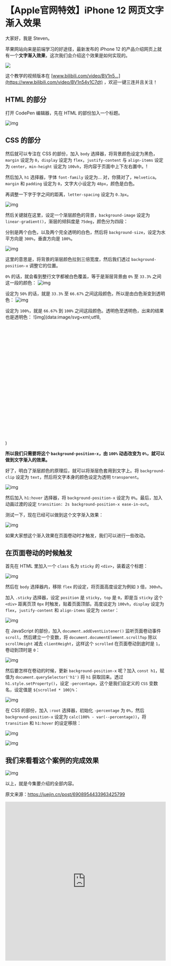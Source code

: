 # 【Apple官网特效】iPhone 12 网页文字渐入效果

大家好，我是 Steven。

苹果网站向来是前端学习的好途径，最新发布的 iPhone 12 的产品介绍网页上就有一个**文字渐入效果**，这次我们会介绍这个效果是如何实现的。

![](https://p1-juejin.byteimg.com/tos-cn-i-k3u1fbpfcp/6f82cd91aff6409ebc697ca8bf93eba3~tplv-k3u1fbpfcp-watermark.image)

这个教学的视频版本在 [www.bilibili.com/video/BV1n5…](https://www.bilibili.com/video/BV1n54y1C7dt) ，欢迎一键三连并且关注！

## HTML 的部分

打开 CodePen 编辑器，先在 HTML 的部份加入一个标题。

![img](https://p1-juejin.byteimg.com/tos-cn-i-k3u1fbpfcp/c9c281e76b2c42f8a36c65a25a729771~tplv-k3u1fbpfcp-watermark.image)

## CSS 的部分

然后就可以专注在 CSS 的部份，加入 `body` 选择器，将背景颜色设定为黑色，`margin` 设定为 `0`，`display` 设定为 `flex`，`justify-content` 与 `align-items` 设定为 `center`，`min-height` 设定为 `100vh`，将内容于页面中上下左右置中。!



然后加入 `h1` 选择器，字体 `font-family` 设定为… 对，你猜对了，`Helvetica`。`margin` 和 `padding` 设定为 `0`，文字大小设定为 `48px`，颜色是白色。

再调整一下字于字之间的距离，`letter-spacing` 设定为 `0.3px`。

![img](https://p9-juejin.byteimg.com/tos-cn-i-k3u1fbpfcp/c4ebc83dee15411d95cd5012fe9b98a2~tplv-k3u1fbpfcp-watermark.image)

然后关键就在这里，设定一个渐层颜色的背景，`background-image` 设定为 `linear-gradient()`，渐层的倾斜度是 `75deg`，颜色分为四段：

分别是两个白色，以及两个完全透明的白色，然后将 `background-size`，设定为水平方向是 `300%`，垂直方向是 `100%`。

![img](https://p3-juejin.byteimg.com/tos-cn-i-k3u1fbpfcp/9a5c4100ee1f4b5c8e6662db333068d4~tplv-k3u1fbpfcp-watermark.image)

这里的意思是，将背景的渐层颜色拉到三倍宽度，然后我们透过 `background-position-x` 调整它的位置。

`0%` 的话，就会看到整行文字都被白色覆盖，等于是渐层背景由 `0%` 至 `33.3%` 之间这一段的颜色： ![img](https://p9-juejin.byteimg.com/tos-cn-i-k3u1fbpfcp/f312686a4c6140088178d7b3cb1ab898~tplv-k3u1fbpfcp-watermark.image)

设定为 `50%` 的话，就是 `33.3%` 至 `66.67%` 之间这段颜色，所以是由白色渐变到透明色： ![img](https://p1-juejin.byteimg.com/tos-cn-i-k3u1fbpfcp/2f4a4c28301546eea52d1be4e03f5928~tplv-k3u1fbpfcp-watermark.image)

设定为 `100%`，就是 `66.67%` 到 `100%` 之间这段颜色。透明色至透明色，出来的结果也是透明色： ![img](data:image/svg+xml;utf8,<?xml version="1.0"?><svg xmlns="http://www.w3.org/2000/svg" version="1.1" width="800" height="600"></svg>)

**所以我们只需要将这个 `background-position-x`，由 `100%` 动态改变为 `0%`，就可以做到文字渐入的效果。**

好了，明白了渐层颜色的原理后，就可以将渐层色套用到文字上。将 `background-clip` 设定为 `text`，然后将文字本身的颜色设定为透明 `transparent`。

![img](https://p3-juejin.byteimg.com/tos-cn-i-k3u1fbpfcp/728e8228e9a04f629f99bc63b5a3c637~tplv-k3u1fbpfcp-watermark.image)

然后加入 `h1:hover` 选择器，将 `background-position-x` 设定为 `0%`。最后，加入动画过渡的设定 `transition: 2s background-position-x ease-in-out`。

测试一下，现在已经可以做到这个文字渐入效果：

![img](https://p3-juejin.byteimg.com/tos-cn-i-k3u1fbpfcp/fd179b09310044ff9ed7242f1147bd2d~tplv-k3u1fbpfcp-watermark.image)

如果大家想这个渐入效果在页面卷动时才触发，我们可以进行一些改动。

## 在页面卷动的时候触发

首先在 HTML 里加入一个 `class` 名为 `sticky` 的 `<div>`，装着这个标题：

![img](https://p6-juejin.byteimg.com/tos-cn-i-k3u1fbpfcp/8a4fa9516bf14c34a71873ca3d610422~tplv-k3u1fbpfcp-watermark.image)

然后在 `body` 选择器内，移除 `flex` 的设定，将页面高度设定为例如 `3` 倍，`300vh`。

加入 `.sticky` 选择器，设定 `position` 是 `sticky`，`top` 是 `0`，即是当 `sticky` 这个 `<div>` 距离页顶 `0px` 时触发，贴着页面顶部。高度设定为 `100vh`，`display` 设定为 `flex`，`justify-content` 和 `align-items` 设定为 `center`：

![img](https://p1-juejin.byteimg.com/tos-cn-i-k3u1fbpfcp/cbeb618d885f4d248d7469ad89a39ccf~tplv-k3u1fbpfcp-watermark.image)

在 JavaScript 的部份，加入 `document.addEventListener()` 监听页面卷动事件 `scroll`，然后建立一个变数，将 `document.documentElement.scrollTop` 除以 `scrollHeight` 减去 `clientHeight`，这样这个 `scrolled` 在页面卷动到底时是 `1`，卷动到顶时是 `0`：

![img](https://p3-juejin.byteimg.com/tos-cn-i-k3u1fbpfcp/1769278a2dff4d2fa5f3c63140dda314~tplv-k3u1fbpfcp-watermark.image)

然后要怎样在卷动的时候，更新 `background-position-x` 呢？加入 `const h1`，赋值为 `document.querySelector('h1')` 将 `h1` 获取回来。透过 `h1.style.setProperty()`，设定 `-percentage`，这个是我们自定义的 `CSS` 变数名，设定值是 `${scrolled * 100}%`：

![img](https://p9-juejin.byteimg.com/tos-cn-i-k3u1fbpfcp/358429b0465d4acfbe2cf0a14583b25f~tplv-k3u1fbpfcp-watermark.image)

在 CSS 的部份，加入 `:root` 选择器，初始化 `-percentage` 为 `0%`，然后 `background-position-x` 设定为 `calc(100% - var(--percentage))`，将 `transition` 和 `h1:hover` 的设定移除：

![img](https://p1-juejin.byteimg.com/tos-cn-i-k3u1fbpfcp/31a5fc6f88104477b9830e2edf42e5ab~tplv-k3u1fbpfcp-watermark.image)

![img](https://p6-juejin.byteimg.com/tos-cn-i-k3u1fbpfcp/3974bd907bfb416d8f6c2bed7f003aaa~tplv-k3u1fbpfcp-watermark.image)

## 我们来看看这个案例的完成效果

![img](https://p9-juejin.byteimg.com/tos-cn-i-k3u1fbpfcp/0e74bfcee7e44cef9639efbcd9bd4e56~tplv-k3u1fbpfcp-watermark.image)

以上，就是今集要介绍的全部内容。


原文来源：https://juejin.cn/post/6908954433963425799

<iframe height="500px" style="width: 100%;" scrolling="no" title="vYyrebq" src="https://codepen.io/boyalexis/embed/vYyrebq?height=265&theme-id=dark&default-tab=result" frameborder="no" loading="lazy" allowtransparency="true" allowfullscreen="true">
  See the Pen <a href='https://codepen.io/boyalexis/pen/vYyrebq'>vYyrebq</a> by Boyalexis
  (<a href='https://codepen.io/boyalexis'>@boyalexis</a>) on <a href='https://codepen.io'>CodePen</a>.
</iframe>